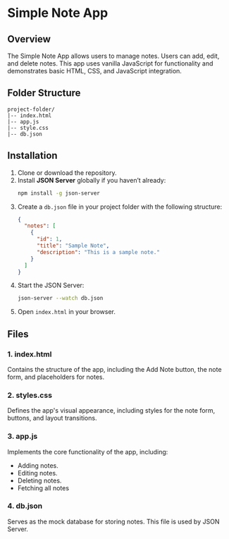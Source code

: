 # Simple Note App

## Overview
The Simple Note App allows users to manage notes. Users can add, edit, and delete notes.
This app uses vanilla JavaScript for functionality and demonstrates basic HTML, CSS, and JavaScript integration.

## Folder Structure
```
project-folder/
|-- index.html
|-- app.js
|-- style.css
|-- db.json
```

## Installation
1. Clone or download the repository.
2. Install **JSON Server** globally if you haven’t already:
   ```bash
   npm install -g json-server
   ```
3. Create a `db.json` file in your project folder with the following structure:
   ```json
   {
     "notes": [
       {
         "id": 1,
         "title": "Sample Note",
         "description": "This is a sample note."
       }
     ]
   }
   ```
4. Start the JSON Server:
   ```bash
   json-server --watch db.json
   ```
5. Open `index.html` in your browser.

## Files
### **1. index.html**
Contains the structure of the app, including the Add Note button, the note form, and placeholders for notes.

### **2. styles.css**
Defines the app's visual appearance, including styles for the note form, buttons, and layout transitions.

### **3. app.js**
Implements the core functionality of the app, including:
- Adding notes.
- Editing notes.
- Deleting notes.
- Fetching all notes
### **4. db.json**
Serves as the mock database for storing notes. This file is used by JSON Server.


